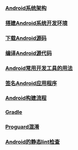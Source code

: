 ### [Android系统架构](https://github.com/ningbaoqi/AndroidBase/blob/master/README-jiagou.md)
### [搭建Android系统开发环境](https://github.com/ningbaoqi/AndroidBase/blob/master/README-dajian.md)
### [下载Android源码](https://github.com/ningbaoqi/AndroidBase/blob/master/README-download.md)
### [编译Android源代码](https://github.com/ningbaoqi/AndroidBase/blob/master/README-make.md)
### [Android常用开发工具的用法](https://github.com/ningbaoqi/AndroidBase/blob/master/README-tool.md)
### [签名Android应用程序](https://github.com/ningbaoqi/AndroidBase/blob/master/README-sign.md)
### [Android构建流程](https://github.com/ningbaoqi/AndroidBase/blob/master/README-liucheng.md)
### [Gradle](https://github.com/ningbaoqi/AndroidBase/blob/master/README-gradle.md)
### [Proguard混淆](https://github.com/ningbaoqi/AndroidBase/blob/master/README-Proguard.md)
### [Android的静态lint检查](https://github.com/ningbaoqi/AndroidBase/blob/master/README-lint.md)
